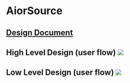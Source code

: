 # AiorSource

<h2>
<a href="https://docs.google.com/document/d/1xU3N7l0bQmOj_TWH__iwJFko0_src_94GcnWT4ms58M/edit?usp=sharing" target="_blank">Design Document</a>
</h2>

<h2>
High Level Design (user flow)
<image src="images/hld.png"/>
</h2>

<h2>
Low Level Design (user flow)
<image src="images/lld.pdf"/>
</h2>
